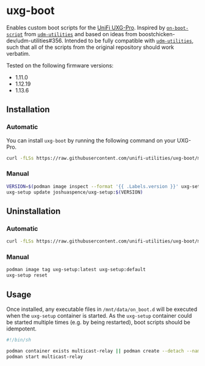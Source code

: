 # uxg-boot

Enables custom boot scripts for the [UniFi UXG-Pro][uxg-pro]. Inspired by
[`on-boot-script`][on-boot-script] from [`udm-utilities`][udm-utilities] and
based on ideas from boostchicken-dev/udm-utilities#356. Intended to be fully
compatible with [`udm-utilities`][udm-utilities], such that all of the scripts
from the original repository should work verbatim.

Tested on the following firmware versions:

  - 1.11.0
  - 1.12.19
  - 1.13.6

## Installation

### Automatic

You can install `uxg-boot` by running the following command on your UXG-Pro.

```sh
curl -fLSs https://raw.githubusercontent.com/unifi-utilities/uxg-boot/master/install.sh | sh
```

### Manual

```sh
VERSION=$(podman image inspect --format '{{ .Labels.version }}' uxg-setup:default)
uxg-setup update joshuaspence/uxg-setup:$(VERSION)
```

## Uninstallation

### Automatic

```sh
curl -fLSs https://raw.githubusercontent.com/unifi-utilities/uxg-boot/master/install.sh | sh -s uninstall
```

### Manual

```sh
podman image tag uxg-setup:latest uxg-setup:default
uxg-setup reset
```

## Usage

Once installed, any executable files in `/mnt/data/on_boot.d` will be executed
when the `uxg-setup` container is started. As the `uxg-setup` container could
be started multiple times (e.g. by being restarted), boot scripts should be
idempotent.

```sh
#!/bin/sh

podman container exists multicast-relay || podman create --detach --name multicast-relay --network host --restart always scyto/multicast-relay:latest
podman start multicast-relay
```

[on-boot-script]: https://github.com/boostchicken-dev/udm-utilities/blob/master/on-boot-script/README.md
[udm-utilities]: https://github.com/boostchicken-dev/udm-utilities
[uxg-pro]: https://store.ui.com/products/unifi-next-generation-gateway-professional
